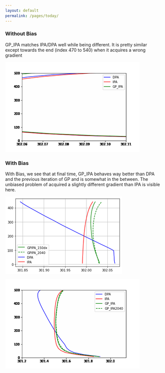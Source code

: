 ```yaml
---
layout: default
permalink: /pages/today/
---
```


### Without Bias

GP_IPA matches IPA/DPA well while being different. It is pretty similar except towards the end (index 470 to 540) when it acquires a wrong gradient


![Alt Text](animation.gif)

### With Bias

With Bias, we see that at final time, GP_IPA behaves way better than DPA and the previous iteration of GP and is somewhat in the between. The unbiased problem of acquired a slightly different gradient than IPA is visible here.

![Alt Text](GP_bias.png)

![Alt Text](animation2.gif)

